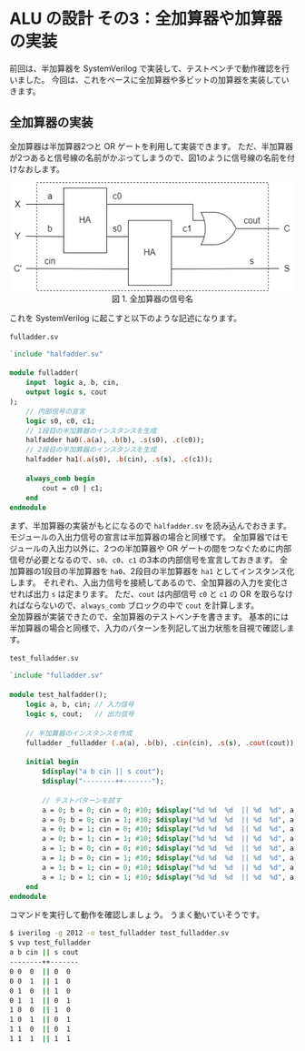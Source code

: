# ALU の設計 その3：全加算器や加算器の実装
前回は、半加算器を SystemVerilog で実装して、テストベンチで動作確認を行いました。
今回は、これをベースに全加算器や多ビットの加算器を実装していきます。

## 全加算器の実装
全加算器は半加算器2つと OR ゲートを利用して実装できます。
ただ、半加算器が2つあると信号線の名前がかぶってしまうので、図1のように信号線の名前を付けなおします。

<div align="center">
    <img src="../images/full_adder_implementation.drawio.png" width=600>
    <figcaption>図 1. 全加算器の信号名</figcaption>
</div>

これを SystemVerilog に起こすと以下のような記述になります。

```fulladder.sv```
```systemverilog
`include "halfadder.sv"

module fulladder(
    input  logic a, b, cin,
    output logic s, cout
);
    // 内部信号の宣言
    logic s0, c0, c1;
    // 1段目の半加算器のインスタンスを生成
    halfadder ha0(.a(a), .b(b), .s(s0), .c(c0));
    // 2段目の半加算器のインスタンスを生成
    halfadder ha1(.a(s0), .b(cin), .s(s), .c(c1));

    always_comb begin
        cout = c0 | c1;
    end
endmodule
```

まず、半加算器の実装がもとになるので ```halfadder.sv``` を読み込んでおきます。
モジュールの入出力信号の宣言は半加算器の場合と同様です。
全加算器ではモジュールの入出力以外に、2つの半加算器や OR ゲートの間をつなぐために内部信号が必要となるので、```s0```、```c0```、```c1``` の3本の内部信号を宣言しておきます。
全加算器の1段目の半加算器を ```ha0```、2段目の半加算器を ```ha1``` としてインスタンス化します。
それぞれ、入出力信号を接続してあるので、全加算器の入力を変化させれば出力 ```s``` は定まります。
ただ、```cout``` は内部信号 ```c0``` と ```c1``` の OR を取らなければならないので、```always_comb``` ブロックの中で ```cout``` を計算します。  
全加算器が実装できたので、全加算器のテストベンチを書きます。
基本的には半加算器の場合と同様で、入力のパターンを列記して出力状態を目視で確認します。

```test_fulladder.sv```
```systemverilog
`include "fulladder.sv"

module test_halfadder();
    logic a, b, cin; // 入力信号
    logic s, cout;   // 出力信号

    // 半加算器のインスタンスを作成
    fulladder _fulladder (.a(a), .b(b), .cin(cin), .s(s), .cout(cout));

    initial begin
        $display("a b cin || s cout");
        $display("--------++-------");

        // テストパターンを試す
        a = 0; b = 0; cin = 0; #10; $display("%d %d  %d  || %d  %d", a, b, cin, s, cout);
        a = 0; b = 0; cin = 1; #10; $display("%d %d  %d  || %d  %d", a, b, cin, s, cout);
        a = 0; b = 1; cin = 0; #10; $display("%d %d  %d  || %d  %d", a, b, cin, s, cout);
        a = 0; b = 1; cin = 1; #10; $display("%d %d  %d  || %d  %d", a, b, cin, s, cout);
        a = 1; b = 0; cin = 0; #10; $display("%d %d  %d  || %d  %d", a, b, cin, s, cout);
        a = 1; b = 0; cin = 1; #10; $display("%d %d  %d  || %d  %d", a, b, cin, s, cout);
        a = 1; b = 1; cin = 0; #10; $display("%d %d  %d  || %d  %d", a, b, cin, s, cout);
        a = 1; b = 1; cin = 1; #10; $display("%d %d  %d  || %d  %d", a, b, cin, s, cout);
    end
endmodule
```

コマンドを実行して動作を確認しましょう。
うまく動いていそうです。

```bash
$ iverilog -g 2012 -o test_fulladder test_fulladder.sv
$ vvp test_fulladder
a b cin || s cout
--------++-------
0 0  0  || 0  0
0 0  1  || 1  0
0 1  0  || 1  0
0 1  1  || 0  1
1 0  0  || 1  0
1 0  1  || 0  1
1 1  0  || 0  1
1 1  1  || 1  1
```